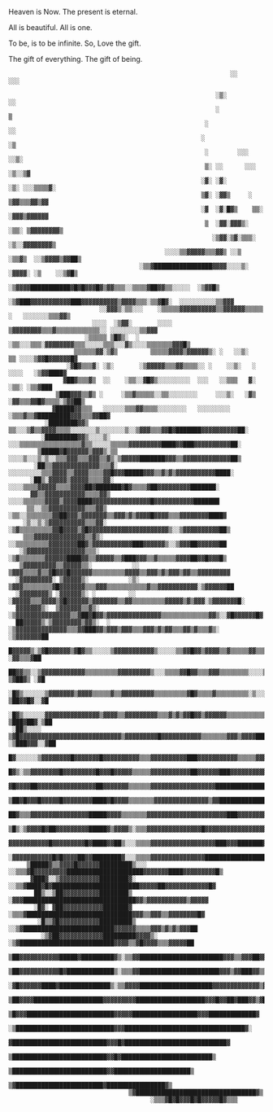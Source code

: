 Heaven is Now. The present is eternal. 

All is beautiful. All is one. 

To be, is to be infinite. So, Love the gift. 

The gift of everything. The gift of being.  
                                                  

                                                                 ░░         ░░░                               
                                                                                                              
                                                             ░▒░                ░░                            
                                                             ░                   ▒                            
                                                          ░                      ░░                           
                                                         ░                       ░▒                           
                                                          ░        ░░░          ░░▒░                          
                                                          ▒░ ░░      ░░░      ░▒░░▒▓                          
                                                         ░▓░ ░▓░        ░▒░ ░░░▒▒▒▒▓░                         
                                                         ▒▓░ ░▓▓▒     ░   ▒▓▓▒▒▒▓▓▒▓▓                         
                                                         ░▓  ░▓░█▓▒    ▒▒░ ░▓▓▓▒▓▓▓▓▓▓                        
                                                          ▒  ░▓▓░▓▓▓▒░  ░▒▒░ ▒▓▓▓▓▓▓▓▓▒                       
                                                            ░▒▓▓░▒▓░▒▒▒░   ░▒░░▓▓▓▓▓▓▓▓▒                      
                                               ░░░░▒▒▓▓▓▓▓▒▒▒▓▓▒ ░░▒  ░▒▒▓▒  ░░▒▓▓▓▓▒▓▓██▒                    
                                        ░▒▒▓████████████████▓▓▓▓░░░░▒░  ░▓▓▓▓░ ░▒    ░░▒▓█▒                   
                                   ░▒▓▓▓▓███████████▓█▓█▓▓▓█▓▒▓▓▒▒▒░░▒▒▒▒▓██▓▓▒▒░░░░░  ░▒▓▓█▒                 
                               ░▒▓███▓▓▓▓▓▓▓▓▓▓▓███▓▓▓▓▓▓▓▓▓▓▒▓▓▓▓▒▒▒░▒▒▓█▓░  ░░░░░░░░░░▒▒▓▓▓                 
                             ░░▓▓▓▒░▒▒░░░    ░▒▒▒▒▒▓▓▓▓▓▓▓▓▓▓▒▒▓▓▓▓▓▓▒▒▒▒▒   ░   ░░░░░░░▒▒▒▓▓▒                
                           ░░░░  ░▒▓▓░       ░░░░   ▒▓▓▓▓▓▓▓▓▒▒▒▓▒▒▒▒▒▒▒▒▒▒▒▒░░ ░░░░░░░░▒▒▓▓▓                 
                         ░▒▒▒▒▒ ▒█▓▒░  ░   ░▒▒░░░▒▒▒░▓▓▓▓▓▓▓▓▒▒▒░░░░░▒▒▒░░░▓▒░░░░▒▒▒▒▒▒▒▓▓▓█▒                 
                      ▒▒▒▒▒▒▓▓░▒▓▒         ▒▒▒▒▒▓▓▓▓▒▓▓▓▓▓▓▒░ ░   ░░▒░    ▒▒ ░░░░▒▓▓█▓▓▓▓▓▓█▓                 
                    ░▓█▓▒▒▒▓░ ░▒░       ░▒▓▓▓▓▓▒▒▒▓▓▒▒▒▒░░ ░    ░░▒░   ░    ░░░░   ░▒▓▓████▓                  
                   ▓██▓▒▒▒▓▒  ░░    ░▒▒░░▓█▓▒░░░░░░░░░  ░░░   ░░▒▒▒   ▓░        ░▒▒░ ░▒▒▓███                  
                 ▒███▓▓▓▒▒▓▒ ░     ░▒▒▓▒▒▒▒▒░░▒▒░░░░░░░░     ░░░▒░   ░▓▒ ░▓▓▒▒▒▓▓█▓▒▒▒▒░▒▓▓██▒                
                ▓█████▓▓▒▒▒   ░░░░░░▒▒▒▓▓▒▒▒▒░░░░░░░░   ░░░░░░░░░  ░▒▒▒▓▒▒▓█████████▓▓▓▒▒▒▓▓██▓               
              ░████████▓▓▒     ▒▒░░░▒▓▒▒▓▓▓▓▒▒▒▒░░░░░░░▒░░░░░░░▒░░▒▓▓▓▒▒▒▓▓█▓███████▓▓▓▓▓▓▓▓▓▓██░             
             ░█████████▓▓▒░░░░▒░  ░░░▒▒▒▒▒▒▒▒▒▒▒▒▒▒▒▒▒▓▒▒░░░░░▒▒▒▒▒▓▓▓▓▓▓▓▓▓████▓▓███▓▓▓▓▓▓▓▓▓▓██░            
            ▒█████▓█▓▓▓▓▓▓▒▓▓▓▒░▒▒ ░░░░▒░░░▒░▒░░▒▒▒▓▓▓▒▒▒▓▓▓▒▒▓▒░▒▓▓▓▓▓███████▓▓▓▒▒▓▓▓▓▓▓▓▓▓▓▓▓▓██▒           
           ░██▒▒▓▓▓▓▓▓▓▓▓▓▓▓▓▒▒▒▓░    ░░░░░░░░░▒▒▒▓▓▓▓▒▒▓▓▓▓▒▒▒▒▓▓█▓▓▓█████▓▓▓▒▒▓▒▓▒▓▓▓▓▓▓▓▓▓▓▓████░          
          ░██▒░▓▓▓▓▓▒▓▓▓▓▓▒▒▒▒▓▓░          ░░░░▒▒▒▒▓▓▓▓▓▒▒▒▒▓▓▓▓██▓███████▓█▓▒▒▒▒▓██▓▓▓▓▓▓▓▓▓███████░         
          ▓▓▒▒▓▓▓▓▓▓▓▓▓▓▓▒▒▒▒▓▓▒           ░░░░▒▒▒▒▒▒▓▓▓▓▒▓▓▓▓████▓▓▓▓▓▓▓▓▓▓▓▓▓▓▓▓█▓▓▓▓▓▓▓▓▓▓▓███████         
         ▒▒░░▒▒▓▓▓▓▓▓▓▓▓▓▒▒▒▓▓▒           ░▒▒░░▒▒▒▒▒▒▒▓▓██▓▓▓▒▓▓▓▓▓▓▓▒▒▓▓▓▒▓▒▓▓▓▓█▓▓▓▓▒▒▒▓▓▓▓▓▓▓▓████▓        
        ░▒░░▒░▒▓▓▓▓▓▓▓▓▓▓▒▒▒▓▓░           ░▒▓▒▒▒▒▒▒▒▒▒▓▓█▓▓▓▓▒▓█▓▓▓▓▓▓▓▓▓▓▓▓▓▓▓▓▓▓▓▓▓▓▒░░▒▓▓▓▓▓▓▓▓▓▓██▒       
        ▒▒▒▓▓▓▓▓▓▓▓▓▓▓▓▓▓▒▒▓▒░             ░░▒▒▒▒▒▒▒▒▒▓▓▓▓▓▓▓▓██▓▒▓▓▓▓▓▓▓▓▓▓▓███▓▓▓▓▓▓▒░░▒▓▓▓██▓▓▓▓▓▓██       
       ░▒▓▓▓▓▓▓▓▓▓▓▓▓▓▓▓▓▒▒▒░               ░▒▓▒▒▒▒▒▒▒▓▓▓▓▓▓████▓▓▒▒▓▓▓▓▓▒▒▓███▓▓▓▒▒▓▒▒▒▒▒▓▓▓▓██▓▓█▓▓▓█▒      
       ▒▓▓▓▓▓▓▓▓▓▒▒▓▓▓▓▓▒▒░           ░░   ▒▓▓▓▒▒▒▒▓▒▒▓█▓▓▓█▓▓▓▓▓▓▒▒▒▒▒▒▒▒▒▓▓▓▓▒▒▓▓▓▒▓▒▓▓▓▒▓▓▒▒▓▓▓▓▓▓▓▓▓      
      ░▓▓▓▓▓▓▓▓▓░ ▒▓▓▓▓▓▒░           ░▒░  ▒▓▓▓▒▒▒▒▒▒▒▒▓█▓▓▓▓▓▓▓▒▒▒▓▓▓▒▒▒▒▒▒▒▒▒▒▒▓▒▒▓▓▓▓▓▓▓▓▓▓▓░▒▓▓▓▓▓▓██      
      ░▓▓▓▓▓▓▓▓▒ ░▓▓▓▓▓▓▒░ ░         ░░ ░▓▓▓▓▓▒▒▒▓▓▓▓▒▓█▓▓▓▓▓▓▒▓▓▓▓▓▓▓▒▒▓▓▒▒▒▒▒▒▒▒▒▓▓▓▓▓▒▓▒▓▓▓░▒▓▓▓▓▓▓▓█░     
      ▓▓▓▓▓▓▓▒░  ▒▓▓▓▓▓▓▒▒▓▒░      ░▒▓▓▓▓▓▓▓▓▓▓▓▓▓▓▓▒▒▓██▓█▓▓▒▓▓▓▓▓▓▓▓▓▓▓▓▓▓▓▒▒▒▒▒▒▒▒▒▒▒▒▒▓▓▒░░▓█▓▓▓▓▓▓█▓     
      ██▓▓▓▓▓▒░▒▓▓▓▓▓▓▓▓▒▓▓▒░  ░  ░▒▓▓▓▓▓▓▓▓▓▓▓▓▓▓▒▒▒▓▓███▓▓▒▓▓▓▒▓▓▓▒▒▒▓▓▓▒▓▒▓▓▒▒▒▓▓▒▓▒▒▒▓▒░  ░▒▓▓▓▓▓▓▓██     
      █▓▓▓▓▓▒░▒▓█▓▓▓▓▓▓▒▓█▓▒▒░░░░░▒▓▓▓▓▓▓▓▓▓▓▓▒░░░░░▒▒▓▓█▓▓▒▓▓▓▓▒▒▓▒▒▒▒▒▓▓▒▒▒▒▒▒▒▒▒▒▓▓▒▓▓▒░░░░  ░▓▓▒▒▒▓██     
      ██▓▓▒▒░░▒▓▓▓▓▓▓▓▓▓▓▓▓▒▒▒▒▒▒▒▒▒▓▓▓▓▓▓▓▓▓▒░░░▒▒▒▒▓▓█▓▓▒▒▒▓▓▓▒▒▒▒▒▒▒▒░░░░▒▒▒▒▒▒▒▒▓▓▓▓▓▓▒░░░ ▒▓██▓▒ ░▓█     
     ░█▓▒░░░░░░▒▓▓▓▓▓▓▓▒▓▓▓▓▒▒▒▒▒▓▒▒▓▓▓▓▓▓▓▓▓▒▒▒▒▒▒▒▒▒▓█▓▒▒▒▒▓▒▒▒▒▒▒▒▒▒░▒░░░▒▒▒▓▓▓▓▓▓▓▓▓▓▓▒░░ ▒██▓▓█▓░░▓█     
     ░█▓▒░░░░░░▓▓▓▓▓▓▓▓▓▓▓▓▓▓▓▒▓▓▓▓▒▒▓▓▓▓▓▓▓▓▓▒▒▒▓▒▓▒▓▓█▓▓▒▓▓▓▓▓▓▒▒▒▒▒▒▒▒▒▒▒▒▓▓▓▓▓▓▓█████▓░  ▒███▓██▓░▒██     
     ░██▒░░░░ ▒▓█▓▓▓▓▓▓▓▓▓▓▓▓▓▓▓▓▓▓▓▓▓▓▓▓▓▓▓▓▒▓▓▓▓▓▓▓▓▓█▓▓▓▓▓▓▓▓▓▓▓▒▒▒▒▒▒▒▓▓▓▒▓▓▓▓██████▓▒░ ░▒███▓▓▓░░▓██     
      █▓░░░░░░▒▓▓▓▓▓▓▓▓█▓▓▓▓▓▓▓█▓▓▓▓▓▓▓▓▓▓▒▒▒▓▓▓▓▓▓▓▓▓▓███▓▓▓▓▓▓▓▓▓▓▓▒▒▒▒▒▓▓▓▓▓▓▓█████▓▒░░░▒▓████▓▒░░░▓██     
      █▓▒░▒▒▓▓▓▓▓▓▓▓█▓▓▓▓▓▓▓▓▓█▓▓▓█▓▓▓▓▓▒▒▒▒▒▓▓▓▓▓▓▓▓▓▓▓██▓▓▓▓▓▓███▓▓▓▓▓▓▓▓▓▓████████▓▒▒▒▒▒▒▓█▓▓▓▒▒▒▓▓██▓     
      ▓█▓▓▓▓██▓▓▓▓▓▓▓▓▓▓▓▓▓▓▓▓██▓▓▓▓▓▓▓▒▒▒▒▒▒▓▓▓▓▓▓▓▓▓▓▓▓▓▓▓▓▓▓██████████████████████▓▓▓▓▒░▒▓▓█▓▓▒▓█████░     
      ▒██▓█▓▓▓█▓▓▓▓▓█▓▓▓▓▓▓▓▓████▓█▓▓▓▓▒▒▒▒▒▒▒▓▓▓▓▓▓▓▓▓▓▓▓▓▓▓▒▓▓██████████████████▓▓▓▓▓▓▓▒▒▓▓▓▓▓▓▓▓▓████░     
       ██▓▒▒▒▓▓▓▓▓▓▓▓▓▓▓▓▓▓▓▓█████▓▓▓▓▒▒▒▒▒▒▒▓▓▓▓▓▓▓▓▓▓▓▓▓▓▓▓▓▓▓▓▓▓███▓▓▓▓▓▓▓▓▓▓▓█▓▓▓▓▓▓▒▒▓██▓▓▓▓▓▓▓▓▓█▓      
       ▒█▒░▒▓▓▓▓█▓██▓▓▓▓▓▓▓▓▓█████▓▒▓▓▓▓▒░▒▒▒▓▓▓▓▓▓▓▓▓▓▓▓▓▓▓█▓▓▓▓▓▓▓▓▓▓▓▓▓▓▓▓▓▓▓▓▓████▓▓▓▓▓▓▓▓▓▓▓▓▓▓▓▓█░      
        ▓▓▓▓▓▓▓▓▓▓▓█▓▓▓▓▓▓▓▓▓█▓████▓▓██▒░░░▒▒▒▒▓▓▓▓▓▓▓▓▓▓▓▓▓▓▓▓▓▓███▓▓▓███████▓▓▓▓▓██▓▓▓▓▓▓▓▓▓▓▓▓▓▓▓▓█▓       
        ░▓▓▓▓▓▓▓▓▓▓▓█▓█▓▓▓▓██▓▓████████▓░░░▒▒▒▒▓▓▓▓▓▓▓▓▓▓▓▓▓▓▓█████████████████▓▓▓▓▓▓▓▓▓▓▓▓▓▓▓▓▓▓▓▓▓██░       
         ▒█████▓▒▒▓▓▓▓█▓▓▓▓▓▓█████████▒░░░ ░░▒▒▒▓█▓▓▓▓▓▓▓▓▓█████████████████████▓▓▓▓▓▓▓████▓▓▓▓▓▓▓▓▓█▒        
          ▓███▓░░▒▓▓▓▓▓▓▓▓▓▓▓████████▓░     ░░▒▒▓████▓█▓████████████████████████▓▓▓▓▓██▓▓▓▓▓▓▓▓▓▓▓▓█▓         
           ██▒░░▒██▓▓▓▓▓▓▓▓▓▓████████▒       ░▓▓▓███████████████████████████████▓▓▒▓▓▓▓▓▓▓▓▓▓▓▒▓▓▓▓▓          
           ░█▓░ ▓██▓▓▓▓▓▓▓▓▓▓▓███████▓       ░▒▒▒▓█████████████████████████████▓▓▓▒▒▓▓▓▒▒▓▓▓▓▓▓▓▓█▓           
            ░█▒▒▓█▓▓▓▓▓▓▓▓▓▓▓█████████▒       ░░▒▓█████████████████████████▓▓▓▓▓▓▒▒▒▒▓▓▓▒▓▒▓▒▓▓▓██            
             ░▒▓██▓▓▓▓▓▓▓▓▓▓▓▓█████████▓▓▓▓▒░ ░▒▓██████████████████████████▓▓▓▓▒▒▓█▓▓▓▓▒▒▒▓▓▓▓▓██             
               ▒██▓▓▓▓▓▓▓▓▓▓▓█████▓█████████▓▒░▒▒▓▓███████████████████████▓▓▓▒▒▓▓▓██▓▓▓▓▒▒▒▓▓▓█▓              
                ▒██▓▓▓▓▓▓▓▓▓▓▓█▓█████████████▒░▒▒▒▓▓██████████████████████▓▓▓▒▓▓███▓▓▒▒▒▓▓▓▒██▒               
                 ░▓█▓▓▓▓▓▓████▓██████████████▒░▒▒▓▓▓▓████████████████████▓▓▓▓▓▓▓▓▓▓▓▓▓▒▓▒▒▓██░                
                   ▒██▓▓▓▓███████████████████▓▓▓▓▓▓▓▓▓███████████████████▓▓▓█▓▓██▓███▓▓▒▓██▒                  
                     ▒█▓▓▓████████████████████████▓▓▓▓▓██████████████████▓▓▓█████████████▓                    
                      ░▒███████████████████████████▓▓▓█████████████████████████████████▓░                     
                         ▓██████████████████████████▓▓▓█▓████████████████████████████▓                        
                           ▒██████████████████████████▓▓█▓█████████████████████████▒                          
                              ▒██████████████████████████▓▓█████████████████████▒                             
                                 ▒▓████████████████████████▓████████████████▓▒                                
                                     ▒▓█████████████████████████████████▓▒                                    
                                           ░▒▒▒▓█▓█▓▓▓█▓█▓▓▓▓▓█▓▒▒▒ 
                                           
                                           
